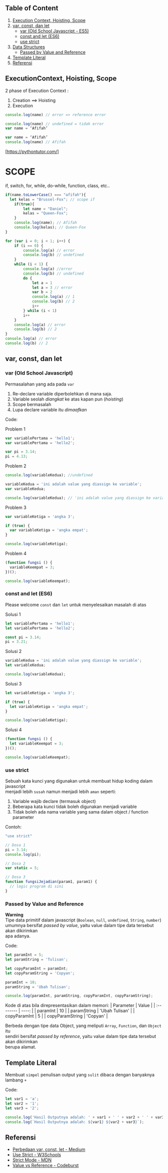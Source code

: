 ## Table of Content
1. [Execution Context, Hoisting, Scope](#ExecutionContext-Hoisting-Scope)
1. [var, const, dan let](#var-const-dan-let)
    * [var (Old School Javascript - ES5)](#var-old-school-javascript)
    * [const and let (ES6)](#const-and-let-es6)
    * [use strict](#use-strict)
1. [Data Structures](#data-structures)
    * [Passed by Value and Reference](#passed-by-value-and-reference)
1. [Template Literal](#template-literal)
1. [Referensi](#referensi)

## ExecutionContext, Hoisting, Scope
2 phase of Execution Context : 
1. Creation ==> Hoisting
1. Execution

```javascript
console.log(name) // error => reference error
```
```javascript
console.log(name) // undefined = tidak error
var name = ‘Afifah’ 
```
```javascript
var name = ‘Afifah’
console.log(name) // Afifah
```

[https://pythontutor.com/]

# SCOPE
if, switch, for, while, do-while, function, class, etc..

```javascript
if(name.toLowerCase() === "afifah"){
  let kelas = "Brussel-Fox"; // scope if
    if(true){
        let name = "Daniel";
        kelas = "Queen-Fox";
    }
    console.log(name); // Afifah
    console.log(kelas); // Queen-Fox
}
```
```javascript
for (var i = 0; i < 1; i++) {
    if (i == 0) {
        console.log(a) // error
        console.log(b) // undefined
    }
    while (i < 1) {
        console.log(a) //error
        console.log(b) // undefined
        do {
            let a = 1
            let a = 3 // error
            var b = 2
            console.log(a) // 1
            console.log(b) // 2
            i++
        } while (i < 1)
        i++
    }
    console.log(a) // error
    console.log(b) // 2
}
console.log(a) // error
console.log(b) // 2 
```

## var, const, dan let

### var (Old School Javascript)
Permasalahan yang ada pada `var`
1. Re-declare variable diperbolehkan di mana saja.
1. Variable seolah *diangkat* ke atas kapan pun (*hoisting*)
1. Scope bermasalah
1. Lupa declare variable itu *dimaafkan*

Code:

Problem 1
```javascript
var variablePertama = 'hello1';
var variablePertama = 'hello2';

var pi = 3.14;
pi = 4.13;
```

Problem 2
```javascript
console.log(variableKedua); //undefined

variableKedua = 'ini adalah value yang diassign ke variable';
var variableKedua;

console.log(variableKedua); // 'ini adalah value yang diassign ke variable'
```

Problem 3
```javascript
var variableKetiga = 'angka 3';

if (true) {
  var variableKetiga = 'angka empat';
}

console.log(variableKetiga);
```

Problem 4
```javascript
(function fungsi () {
  variableKeempat = 3;
})();

console.log(variableKeempat);
```

### const and let (ES6)
Please welcome `const` dan `let` untuk menyelesaikan masalah di atas

Solusi 1
```javascript
let variablePertama = 'hello1';
let variablePertama = 'hello2';

const pi = 3.14;
pi = 3.21;
```

Solusi 2
```javascript
variableKedua = 'ini adalah value yang diassign ke variable';
let variableKedua;

console.log(variableKedua);
```

Solusi 3
```javascript
let variableKetiga = 'angka 3';

if (true) {
  let variableKetiga = 'angka empat';
}

console.log(variableKetiga);
```

Solusi 4
```javascript
(function fungsi () {
  let variableKeempat = 3;
})();

console.log(variableKeempat);
```

### use strict
Sebuah kata kunci yang digunakan untuk membuat hidup koding dalam javascript   
menjadi lebih `susah` namun menjadi lebih `aman` seperti:
1. Variable wajib declare (termasuk object)
1. Beberapa kata kunci tidak boleh digunakan menjadi variable
1. Tidak boleh ada nama variable yang sama dalam object / function parameter

Contoh:
```javascript
"use strict"

// Dosa 1
pi = 3.14;
console.log(pi);

// Dosa 2
var static = 5;

// Dosa 3
function fungsiJejadian(param1, param1) { 
  // logic program di sini
}
```

### Passed by Value and Reference
**Warning**   
Tipe data primitif dalam javascript (`Boolean`, `null`, `undefined`, `String`, `number`)   
umumnya bersifat *passed by value*, yaitu value dalam tipe data tersebut akan dikirimkan  
apa adanya.

Code:
```javascript
let paramInt = 5;
let paramString = 'Tulisan';

let copyParamInt = paramInt;
let copyParamString = 'Copyan';

paramInt = 10;
paramString = 'Ubah Tulisan';

console.log(paramInt, paramString, copyParamInt, copyParamString);
```

Kode di atas bila direpresentasikan dalam memori:
| Parameter | Value |
| :-------- | ----: |
| paramInt  | 10     |
| paramString | 'Ubah Tulisan' |
| copyParamInt | 5 |
| copyParamString | 'Copyan' |

Berbeda dengan tipe data Object, yang meliputi `Array`, `Function`, dan `Object` itu  
sendiri bersifat *passed by reference*, yaitu value dalam tipe data tersebut akan dikirimkan  
berupa alamat.


## Template Literal
Membuat `simpel` penulisan output yang `sulit` dibaca dengan banyaknya lambang `+`

Code:
```javascript
let var1 = 'a';
let var2 = '1';
let var3 = '2';

console.log('Hasil Outputnya adalah: ' + var1 + ' ' + var2 + ' ' + var3);
console.log(`Hasil Outputnya adalah: ${var1} ${var2 + var3}`);
```

## Referensi
* [Perbedaan var, const, let - Medium](https://medium.com/coderupa/es6-var-let-const-apa-bedanya-1cd4daaee9f0)
* [Use Strict - W3Schools](https://www.w3schools.com/js/js_strict.asp)
* [Strict Mode - MDN](https://developer.mozilla.org/en-US/docs/Web/JavaScript/Reference/Strict_mode)
* [Value vs Reference - Codeburst](https://codeburst.io/explaining-value-vs-reference-in-javascript-647a975e12a0)